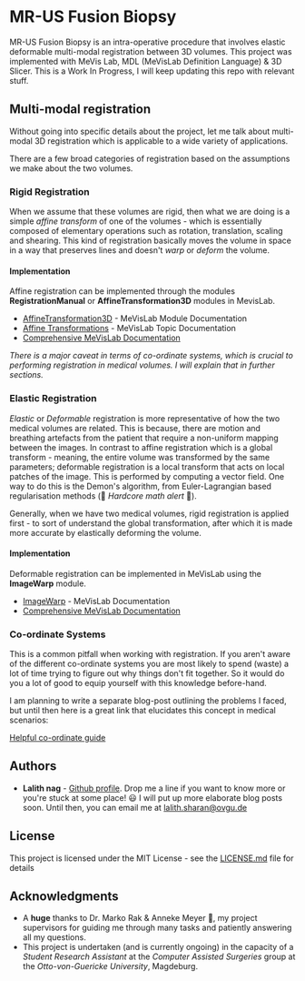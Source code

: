 
# MR-US Fusion Biopsy

MR-US Fusion Biopsy is an intra-operative procedure that involves elastic deformable multi-modal registration between 3D volumes. This project was implemented with MeVis Lab, MDL (MeVisLab Definition Language) & 3D Slicer. This is a Work In Progress, I will keep updating this repo with relevant stuff.

## Multi-modal registration

Without going into specific details about the project, let me talk about multi-modal 3D registration which is applicable to a wide variety of applications.

There are a few broad categories of registration based on the assumptions we make about the two volumes.

### Rigid Registration

When we assume that these volumes are rigid, then what we are doing is a simple *affine transform* of one of the volumes - which is essentially composed of elementary operations such as rotation, translation, scaling and shearing. This kind of registration basically moves the volume in space in a way that preserves lines and doesn't *warp* or *deform* the volume.

#### Implementation

Affine registration can be implemented through the modules **RegistrationManual** or **AffineTransformation3D** modules in MevisLab.

* [AffineTransformation3D](https://mevislabdownloads.mevis.de/docs/2.8/MeVisLab/Standard/Documentation/Publish/ModuleReference/AffineTransformation3D.html) - MeVisLab Module Documentation
* [Affine Transformations](https://mevislabdownloads.mevis.de/docs/2.4/MeVisLab/Resources/Documentation/Publish/SDK/GettingStarted/ch11s04.html) - MeVisLab Topic Documentation
* [Comprehensive MeVisLab Documentation](https://mevislabdownloads.mevis.de/docs/current/MeVisLab/Resources/Documentation/Publish/SDK/MeVisLabManual/index.html)

*There is a major caveat in terms of co-ordinate systems, which is crucial to performing registration in medical volumes. I will explain that in further sections.*

### Elastic Registration

*Elastic* or *Deformable* registration is more representative of how the two medical volumes are related. This is because, there are motion and breathing artefacts from the patient that require a non-uniform mapping between the images. In contrast to affine registration which is a global transform - meaning, the entire volume was transformed by the same parameters; deformable registration is a local transform that acts on local patches of the image. This is performed by computing a vector field. One way to do this is the Demon's algorithm, from Euler-Lagrangian based regularisation methods (🚨 *Hardcore math alert* 🚨).

Generally, when we have two medical volumes, rigid registration is applied first - to sort of understand the global transformation, after which it is made more accurate by elastically deforming the volume.

#### Implementation

Deformable registration can be implemented in MeVisLab using the **ImageWarp** module.

* [ImageWarp](https://mevislabdownloads.mevis.de/docs/3.0/FMEwork/ReleaseMeVis/Documentation/Publish/ModuleReference/ImageWarp.html) - MeVisLab Documentation
* [Comprehensive MeVisLab Documentation](https://mevislabdownloads.mevis.de/docs/current/MeVisLab/Resources/Documentation/Publish/SDK/MeVisLabManual/index.html)

### Co-ordinate Systems

This is a common pitfall when working with registration. If you aren't aware of the different co-ordinate systems you are most likely to spend (waste) a lot of time trying to figure out why things don't fit together. So it would do you a lot of good to equip yourself with this knowledge before-hand.

I am planning to write a separate blog-post outlining the problems I faced, but until then here is a great link that elucidates this concept in medical scenarios:

[Helpful co-ordinate guide](http://www.grahamwideman.com/gw/brain/orientation/orientterms.htm)

## Authors

* **Lalith nag** - [Github profile](https://github.com/lalithnag). Drop me a line if you want to know more or you're stuck at some place! :smiley: I will put up more elaborate blog posts soon. Until then, you can email me at lalith.sharan@ovgu.de

## License

This project is licensed under the MIT License - see the [LICENSE.md](LICENSE.md) file for details

## Acknowledgments

* A **huge** thanks to Dr. Marko Rak & Anneke Meyer :bow:, my project supervisors for guiding me through many tasks and patiently answering all my questions.
* This project is undertaken (and is currently ongoing) in the capacity of a *Student Research Assistant* at the *Computer Assisted Surgeries* group at the *Otto-von-Guericke University*, Magdeburg.
